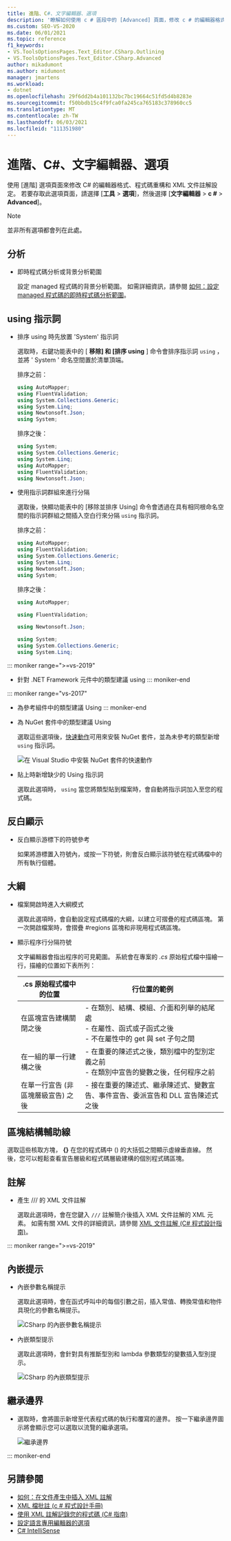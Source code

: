 ```yaml
---
title: 進階、C#、文字編輯器、選項
description: '瞭解如何使用 c # 區段中的 [Advanced] 頁面，修改 c # 的編輯器格式、程式碼重構和 XML 檔批註的設定。'
ms.custom: SEO-VS-2020
ms.date: 06/01/2021
ms.topic: reference
f1_keywords:
- VS.ToolsOptionsPages.Text_Editor.CSharp.Outlining
- VS.ToolsOptionsPages.Text_Editor.CSharp.Advanced
author: mikadumont
ms.author: midumont
manager: jmartens
ms.workload:
- dotnet
ms.openlocfilehash: 29f6dd2b4a101132bc7bc19664c51fd5d4b8283e
ms.sourcegitcommit: f50bbdb15c4f9fca0fa245ca765183c378960cc5
ms.translationtype: MT
ms.contentlocale: zh-TW
ms.lasthandoff: 06/03/2021
ms.locfileid: "111351980"
---
```

# <a name="options-text-editor-c-advanced"></a>進階、C#、文字編輯器、選項

使用 [進階] 選項頁面來修改 C# 的編輯器格式、程式碼重構和 XML 文件註解設定。 若要存取此選項頁面，請選擇 [**工具**  >  **選項**]，然後選擇 [**文字編輯器**  >  **c #**  >  **Advanced**]。

> [!NOTE]
> 並非所有選項都會列在此處。

## <a name="analysis"></a>分析

- 即時程式碼分析或背景分析範圍

   設定 managed 程式碼的背景分析範圍。 如需詳細資訊，請參閱 [如何：設定 managed 程式碼的即時程式碼分析範圍](../../code-quality/configure-live-code-analysis-scope-managed-code.md)。

## <a name="using-directives"></a>using 指示詞

- 排序 using 時先放置 'System' 指示詞

   選取時，右鍵功能表中的 [ **移除] 和 [排序 using** ] 命令會排序指示詞 `using` ，並將 ' System ' 命名空間置於清單頂端。

   排序之前：

   ```csharp
   using AutoMapper;
   using FluentValidation;
   using System.Collections.Generic;
   using System.Linq;
   using Newtonsoft.Json;
   using System;
   ```

   排序之後：

   ```csharp
   using System;
   using System.Collections.Generic;
   using System.Linq;
   using AutoMapper;
   using FluentValidation;
   using Newtonsoft.Json;
   ```

- 使用指示詞群組來進行分隔

   選取後，快顯功能表中的 [移除並排序 Using] 命令會透過在具有相同根命名空間的指示詞群組之間插入空白行來分隔 `using` 指示詞。

   排序之前：

   ```csharp
   using AutoMapper;
   using FluentValidation;
   using System.Collections.Generic;
   using System.Linq;
   using Newtonsoft.Json;
   using System;
   ```

   排序之後：

   ```csharp
   using AutoMapper;

   using FluentValidation;

   using Newtonsoft.Json;

   using System;
   using System.Collections.Generic;
   using System.Linq;
   ```

::: moniker range=">=vs-2019"                                              
- 針對 .NET Framework 元件中的類型建議 using
::: moniker-end
                                         
::: moniker range="vs-2017"                                                
- 為參考組件中的類型建議 Using
::: moniker-end                                                            

- 為 NuGet 套件中的類型建議 Using

   選取這些選項後，[快速動作](../quick-actions.md)可用來安裝 NuGet 套件，並為未參考的類型新增 `using` 指示詞。

   ![在 Visual Studio 中安裝 NuGet 套件的快速動作](media/nuget-lightbulb.png)

- 貼上時新增缺少的 Using 指示詞

    選取此選項時， `using` 當您將類型貼到檔案時，會自動將指示詞加入至您的程式碼。

## <a name="highlighting"></a>反白顯示

- 反白顯示游標下的符號參考

   如果將游標置入符號內，或按一下符號，則會反白顯示該符號在程式碼檔中的所有執行個體。

## <a name="outlining"></a>大綱

- 檔案開啟時進入大綱模式

   選取此選項時，會自動設定程式碼檔的大綱，以建立可摺疊的程式碼區塊。 第一次開啟檔案時，會摺疊 #regions 區塊和非現用程式碼區塊。

- 顯示程序行分隔符號

   文字編輯器會指出程序的可見範圍。 系統會在專案的 *.cs* 原始程式檔中描繪一行，描繪的位置如下表所列：

   |.cs 原始程式檔中的位置|行位置的範例|
   |---------------------------------|------------------------------|
   |在區塊宣告建構關閉之後|-   在類別、結構、模組、介面和列舉的結尾處<br />-   在屬性、函式或子函式之後<br />-   不在屬性中的 get 與 set 子句之間|
   |在一組的單一行建構之後|-   在重要的陳述式之後，類別檔中的型別定義之前<br />-   在類別中宣告的變數之後，任何程序之前|
   |在單一行宣告 (非區塊層級宣告) 之後|-   接在重要的陳述式、繼承陳述式、變數宣告、事件宣告、委派宣告和 DLL 宣告陳述式之後|

## <a name="block-structure-guides"></a>區塊結構輔助線

選取這些核取方塊， **{}** 在您的程式碼中 () 的大括弧之間顯示虛線垂直線。 然後，您可以輕鬆查看宣告層級和程式碼層級建構的個別程式碼區塊。

## <a name="comments"></a>註解

- 產生 /// 的 XML 文件註解

   選取此選項時，會在您鍵入 `///` 註解簡介後插入 XML 文件註解的 XML 元素。 如需有關 XML 文件的詳細資訊，請參閱 [XML 文件註解 (C# 程式設計指南)](/dotnet/csharp/programming-guide/xmldoc/xml-documentation-comments)。

::: moniker range=">=vs-2019"

## <a name="inline-hints"></a>內嵌提示

- 內嵌參數名稱提示 
    
    選取此選項時，會在函式呼叫中的每個引數之前，插入常值、轉換常值和物件具現化的參數名稱提示。  
    
    ![CSharp 的內嵌參數名稱提示](media/inline-parameter-name-hints-csharp.png)

- 內嵌類型提示 
    
    選取此選項時，會針對具有推斷型別和 lambda 參數類型的變數插入型別提示。  
    
    ![CSharp 的內嵌類型提示](media/inline-type-hints-csharp.png)

## <a name="inheritance-margin"></a>繼承邊界 

- 選取時，會將圖示新增至代表程式碼的執行和覆寫的邊界。 按一下繼承邊界圖示將會顯示您可以選取以流覽的繼承選項。

    ![繼承邊界](media/inheritance-margin.png)

::: moniker-end

## <a name="see-also"></a>另請參閱

- [如何：在文件產生中插入 XML 註解](../../ide/reference/generate-xml-documentation-comments.md)
- [XML 檔批註 (c # 程式設計手冊) ](/dotnet/csharp/programming-guide/xmldoc/xml-documentation-comments)
- [使用 XML 註解記錄您的程式碼 (C# 指南)](/dotnet/csharp/codedoc)
- [設定語言專用編輯器的選項](../../ide/reference/setting-language-specific-editor-options.md)
- [C# IntelliSense](../../ide/visual-csharp-intellisense.md)
